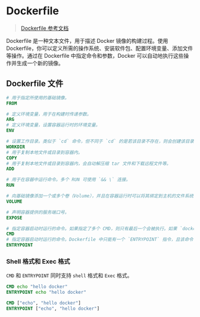 # Dockerfile

> [Dockerfile 参考文档](https://docs.docker.com/engine/reference/builder/)

Dockerfile 是一种文本文件，用于描述 Docker 镜像的构建过程。使用 Dockerfile，你可以定义所需的操作系统、安装软件包、配置环境变量、添加文件等操作。通过在 Dockerfile 中指定命令和参数，Docker 可以自动地执行这些操作并生成一个新的镜像。

## Dockerfile 文件

```Dockerfile
# 用于指定所使用的基础镜像。
FROM

# 定义环境变量，用于在构建时传递参数。
ARG
# 定义环境变量，设置容器运行时的环境变量。
ENV

# 设置工作目录。类似于 `cd` 命令，但不同于 `cd` 的是若该目录不存在，则会创建该目录。
WORKDIR
# 用于复制本地文件或目录到容器内。
COPY
# 用于复制本地文件或目录到容器内，会自动解压缩 tar 文件和下载远程文件等。
ADD

# 用于在容器中运行命令。多个 RUN 可使用 `&& \` 连接。
RUN

# 向基础镜像添加一个或多个卷（Volume），并且在容器运行时可以将其绑定到主机的文件系统上。
VOLUME

# 声明容器提供的服务端口号。
EXPOSE

# 指定容器启动时运行的命令。如果指定了多个 CMD，则只有最后一个会被执行。如果 `docker container run` 在启动时指定了其他命令，则会忽略 `CMD` 命令。
CMD
# 指定容器启动时运行的命令。Dockerfile 中只能有一个 `ENTRYPOINT` 指令，且该命令一定会被执行。
ENTRYPOINT
```

### Shell 格式和 Exec 格式

`CMD` 和 `ENTRYPOINT` 同时支持 `shell` 格式和 `Exec` 格式。

<!-- tabs:start -->
<!-- tab:shell 格式 -->
```dockerfile
CMD echo "hello docker"
ENTRYPOINT echo "hello docker"
```

<!-- tab:Exec 格式 -->
```dockerfile
CMD ["echo", "hello docker"]
ENTRYPOINT ["echo", "hello docker"]
```
<!-- tabs:end -->
